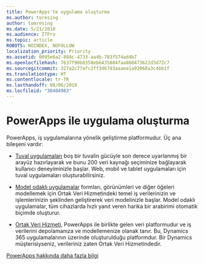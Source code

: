 ```yaml
---
title: PowerApps'te uygulama oluşturma
ms.author: toresing
author: tomresing
ms.date: 5/21/2018
ms.audience: ITPro
ms.topic: article
ROBOTS: NOINDEX, NOFOLLOW
localization_priority: Priority
ms.assetid: 0095e6a2-884c-4733-aa4b-783f574ad4b7
ms.openlocfilehash: 7637f90b0358eb6435884faa860473622d3d72c7
ms.sourcegitcommit: 327a2c77afc2ff3d67d3aaaea1a92068a3c4bb1f
ms.translationtype: HT
ms.contentlocale: tr-TR
ms.lasthandoff: 08/06/2019
ms.locfileid: "30404983"
---
```

# <a name="create-apps-with-powerapps"></a>PowerApps ile uygulama oluşturma

PowerApps, iş uygulamalarına yönelik geliştirme platformudur. Üç ana bileşeni vardır: 
  
- [Tuval uygulamaları](https://go.microsoft.com/fwlink/?linkid=874495) boş bir tuvalin gücüyle son derece uyarlanmış bir arayüz hazırlayarak ve bunu 200 veri kaynağı seçiminize bağlayarak kullanıcı deneyiminizle başlar. Web, mobil ve tablet uygulamaları için tuval uygulamaları oluşturabilirsiniz. 
    
- [Model odaklı uygulamalar](https://go.microsoft.com/fwlink/?linkid=874496) formları, görünümleri ve diğer öğeleri modellemek için Ortak Veri Hizmetindeki temel iş verilerinizin ve işlemlerinizin şeklinden geliştirerek veri modelinizle başlar. Model odaklı uygulamalar, tüm cihazlarda hızlı yanıt veren harika bir arabirimi otomatik biçimde oluşturur. 
    
- [Ortak Veri Hizmeti](https://go.microsoft.com/fwlink/?linkid=874497), PowerApps ile birlikte gelen veri platformudur ve iş verilerini depolamanıza ve modellemenize olanak tanır. Bu, Dynamics 365 uygulamalarının üzerinde oluşturulduğu platformdur. Bir Dynamics müşterisiyseniz, verileriniz zaten Ortak Veri Hizmetindedir. 
    
[PowerApps hakkında daha fazla bilgi](https://go.microsoft.com/fwlink/?linkid=874498)
  

